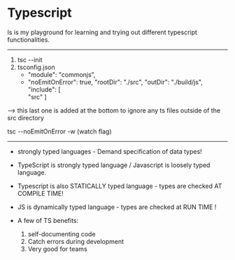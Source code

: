 # Typescript

Is is my playground for learning and trying out different typescript functionalities.

----------------------

1. tsc --init   
2. tsconfig.json
   -    "module": "commonjs",  
   -    "noEmitOnError": true, 
        "rootDir": "./src", 
        "outDir": "./build/js",
          "include": [           
    "src"
  ]

  --> this last one is added at the bottom to ignore any ts files outside of the src directory

tsc --noEmitOnError -w (watch flag)

---------------

- strongly typed languages - Demand specification of data types!
- TypeScript is strongly typed language / Javascript is loosely typed language.

- Typescript is also STATICALLY typed language - types are checked AT COMPILE TIME! 

- JS is dynamically typed language - types are checked at RUN TIME !

- A few of TS benefits:
  1) self-documenting code
  2) Catch errors during development
  3) Very good for teams
